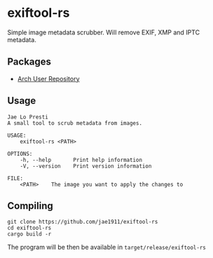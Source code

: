 # exiftool-rs

Simple image metadata scrubber.
Will remove EXIF, XMP and IPTC metadata.

## Packages

 - [Arch User Repository](https://aur.archlinux.org/packages/exiftool-rs-git)

## Usage

```
Jae Lo Presti
A small tool to scrub metadata from images.

USAGE:
    exiftool-rs <PATH>

OPTIONS:
    -h, --help       Print help information
    -V, --version    Print version information

FILE:
    <PATH>    The image you want to apply the changes to
```

## Compiling

```
git clone https://github.com/jae1911/exiftool-rs
cd exiftool-rs
cargo build -r
```

The program will be then be available in `target/release/exiftool-rs`
